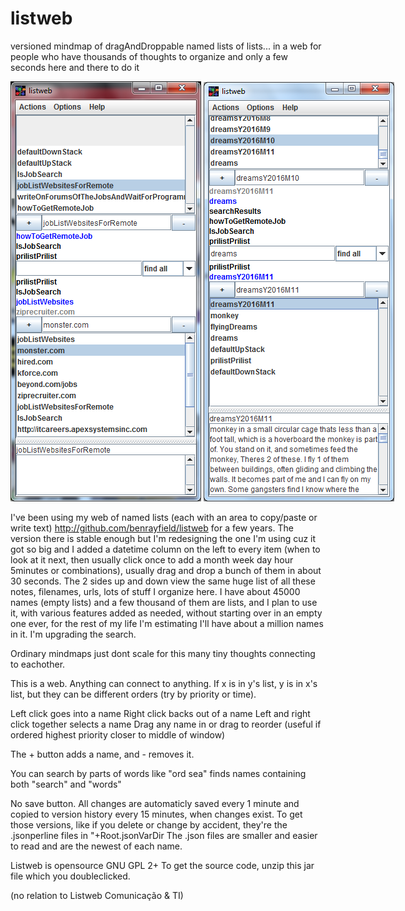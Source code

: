 # listweb
versioned mindmap of dragAndDroppable named lists of lists... in a web for people who have thousands of thoughts to organize and only a few seconds here and there to do it

<nobr>
  <img src="https://raw.githubusercontent.com/benrayfield/listweb/master/images/listweb_0.1_example_jobListWebsites.png"/>
  <img src="https://raw.githubusercontent.com/benrayfield/listweb/master/images/listweb_0.1_example_dreams.png"/>
</nobr>

I've been using my web of named lists (each with an area to copy/paste or write text) http://github.com/benrayfield/listweb for a few years. The version there is stable enough but I'm redesigning the one I'm using cuz it got so big and I added a datetime column on the left to every item (when to look at it next, then usually click once to add a month week day hour 5minutes or combinations), usually drag and drop a bunch of them in about 30 seconds. The 2 sides up and down view the same huge list of all these notes, filenames, urls, lots of stuff I organize here. I have about 45000 names (empty lists) and a few thousand of them are lists, and I plan to use it, with various features added as needed, without starting over in an empty one ever, for the rest of my life I'm estimating I'll have about a million names in it. I'm upgrading the search.

Ordinary mindmaps just dont scale for this many tiny thoughts connecting to eachother.


This is a web. Anything can connect to anything.
If x is in y's list, y is in x's list,
but they can be different orders (try by priority or time).

Left click goes into a name
Right click backs out of a name
Left and right click together selects a name
Drag any name in or drag to reorder (useful if ordered highest priority closer to middle of window)

The + button adds a name, and - removes it.

You can search by parts of words like "ord sea" finds names containing both "search" and "words"

No save button. All changes are automaticly saved every 1 minute
and copied to version history every 15 minutes, when changes exist.
To get those versions, like if you delete or change by accident,
they're the .jsonperline files in "+Root.jsonVarDir
The .json files are smaller and easier to read and are the newest of each name.

Listweb is opensource GNU GPL 2+
To get the source code, unzip this jar file which you doubleclicked.

(no relation to Listweb Comunicação & TI)
